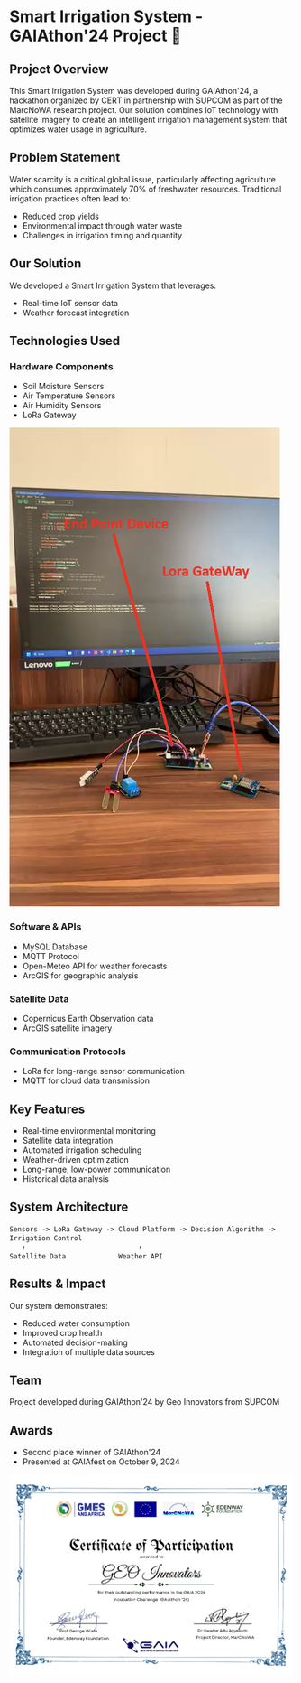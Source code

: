 # Smart Irrigation System - GAIAthon'24 Project 🌱

## Project Overview
This Smart Irrigation System was developed during GAIAthon'24, a hackathon organized by CERT in partnership with SUPCOM as part of the MarcNoWA research project. Our solution combines IoT technology with satellite imagery to create an intelligent irrigation management system that optimizes water usage in agriculture.

## Problem Statement
Water scarcity is a critical global issue, particularly affecting agriculture which consumes approximately 70% of freshwater resources. Traditional irrigation practices often lead to:

- Reduced crop yields
- Environmental impact through water waste
- Challenges in irrigation timing and quantity

## Our Solution
We developed a Smart Irrigation System that leverages:
- Real-time IoT sensor data
- Weather forecast integration

## Technologies Used

### Hardware Components
- Soil Moisture Sensors
- Air Temperature Sensors
- Air Humidity Sensors
- LoRa Gateway

![cert](vlcsnap-2.png)

### Software & APIs
- MySQL Database
- MQTT Protocol
- Open-Meteo API for weather forecasts
- ArcGIS for geographic analysis

### Satellite Data
- Copernicus Earth Observation data
- ArcGIS satellite imagery

### Communication Protocols
- LoRa for long-range sensor communication
- MQTT for cloud data transmission

## Key Features
- Real-time environmental monitoring
- Satellite data integration
- Automated irrigation scheduling
- Weather-driven optimization
- Long-range, low-power communication
- Historical data analysis

## System Architecture

```
Sensors -> LoRa Gateway -> Cloud Platform -> Decision Algorithm -> Irrigation Control
   ↑                            ↑
Satellite Data             Weather API
```

## Results & Impact
Our system demonstrates:
- Reduced water consumption
- Improved crop health
- Automated decision-making
- Integration of multiple data sources


## Team
Project developed during GAIAthon'24 by Geo Innovators from SUPCOM

## Awards
- Second place winner of GAIAthon'24
- Presented at GAIAfest on October 9, 2024

![cert](GEOInnovators.jpg)